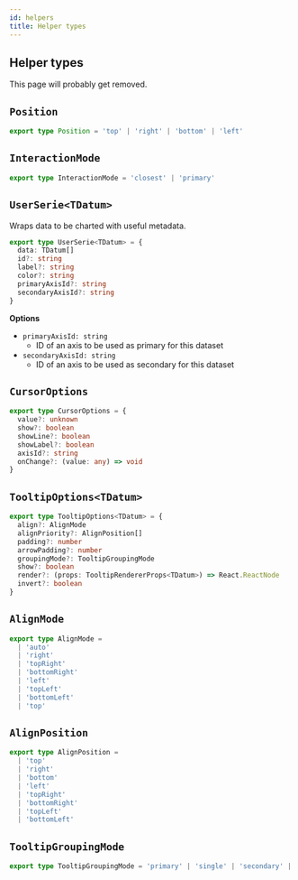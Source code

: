 ```yaml
---
id: helpers
title: Helper types
---
```


## Helper types

This page will probably get removed.

## `Position`

```typescript
export type Position = 'top' | 'right' | 'bottom' | 'left'
```

## `InteractionMode`

```typescript
export type InteractionMode = 'closest' | 'primary'
```

## `UserSerie<TDatum>`

Wraps data to be charted with useful metadata.

```typescript
export type UserSerie<TDatum> = {
  data: TDatum[]
  id?: string
  label?: string
  color?: string
  primaryAxisId?: string
  secondaryAxisId?: string
}
```

**Options**

- `primaryAxisId: string`
  - ID of an axis to be used as primary for this dataset
- `secondaryAxisId: string`
  - ID of an axis to be used as secondary for this dataset

## `CursorOptions`

```typescript
export type CursorOptions = {
  value?: unknown
  show?: boolean
  showLine?: boolean
  showLabel?: boolean
  axisId?: string
  onChange?: (value: any) => void
}
```

## `TooltipOptions<TDatum>`

```typescript
export type TooltipOptions<TDatum> = {
  align?: AlignMode
  alignPriority?: AlignPosition[]
  padding?: number
  arrowPadding?: number
  groupingMode?: TooltipGroupingMode
  show?: boolean
  render?: (props: TooltipRendererProps<TDatum>) => React.ReactNode
  invert?: boolean
}
```

## `AlignMode`

```typescript
export type AlignMode =
  | 'auto'
  | 'right'
  | 'topRight'
  | 'bottomRight'
  | 'left'
  | 'topLeft'
  | 'bottomLeft'
  | 'top'
```

## `AlignPosition`

```typescript
export type AlignPosition =
  | 'top'
  | 'right'
  | 'bottom'
  | 'left'
  | 'topRight'
  | 'bottomRight'
  | 'topLeft'
  | 'bottomLeft'
```

## `TooltipGroupingMode`

```typescript
export type TooltipGroupingMode = 'primary' | 'single' | 'secondary' | 'series'
```
